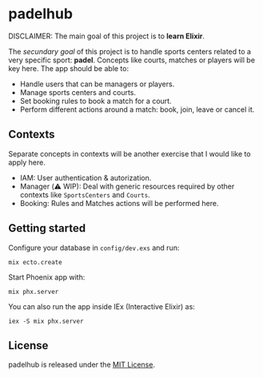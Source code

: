 # padelhub

DISCLAIMER: The main goal of this project is to **learn Elixir**.

The _secundary goal_ of this project is to handle sports centers related to a very specific sport: **padel**.
Concepts like courts, matches or players will be key here. The app should be able to:

  * Handle users that can be managers or players.
  * Manage sports centers and courts.
  * Set booking rules to book a match for a court.
  * Perform different actions around a match: book, join, leave or cancel it.

## Contexts

Separate concepts in contexts will be another exercise that I would like to apply here.

  * IAM: User authentication & autorization.
  * Manager (⚠️  WIP): Deal with generic resources required by other contexts like `SportsCenters` and `Courts`.
  * Booking: Rules and Matches actions will be performed here.

## Getting started

Configure your database in `config/dev.exs` and run:

```
mix ecto.create
```

Start Phoenix app with:

```
mix phx.server
```

You can also run the app inside IEx (Interactive Elixir) as:

```
iex -S mix phx.server
```

## License

padelhub is released under the [MIT License](https://opensource.org/licenses/MIT).
